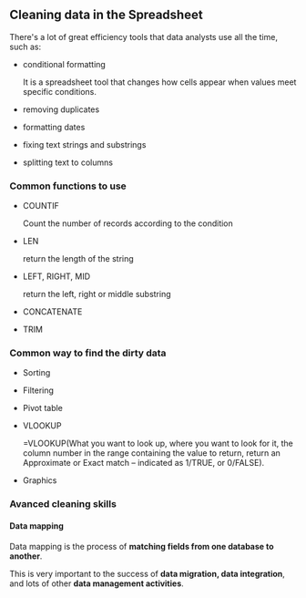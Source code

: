 ## Cleaning data in the Spreadsheet

There's a lot of great efficiency tools that data analysts use all the time, such as:

- conditional formatting

  It is a spreadsheet tool that changes how cells appear when values meet specific conditions.

- removing duplicates
- formatting dates
- fixing text strings and substrings
- splitting text to columns

### Common functions to use

- COUNTIF

  Count the number of records according to the condition

- LEN

  return the length of the string

- LEFT, RIGHT, MID

  return the left, right or middle substring

- CONCATENATE
- TRIM

### Common way to find the dirty data

- Sorting
- Filtering
- Pivot table
- VLOOKUP

  =VLOOKUP(What you want to look up, where you want to look for it, the column number in the range containing the value to return, return an Approximate or Exact match – indicated as 1/TRUE, or 0/FALSE).

- Graphics

### Avanced cleaning skills

#### Data mapping

Data mapping is the process of **matching fields from one database to another**.

This is very important to the success of **data migration, data integration**, and lots of other **data management activities**.
